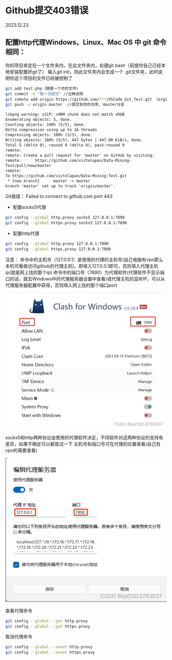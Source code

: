 # Github提交403错误
2023.12.23

## 配置http代理Windows、Linux、Mac OS 中 git 命令相同：

你的项目肯定在一个文件夹内，在此文件夹内，右键git bash（前提你自己已经本地安装配置好git了）
输入git init，则此文件夹内会生成一个 .git文件夹，此时说明你这个项目的文件已经被控制了


```bash
git add test.php（随便一个你的文件）
git commit -m "第一次提交" //注释说明
git remote add origin https://github.com/***/VSCode_Git_Test.git （orgin是远程名称，url是github仓库地址）
git push -u origin master  //提交到你的仓库, master分支
```

```
libpng warning: iCCP: cHRM chunk does not match sRGB
Enumerating objects: 5, done.
Counting objects: 100% (5/5), done.
Delta compression using up to 16 threads
Compressing objects: 100% (3/3), done.
Writing objects: 100% (5/5), 447 bytes | 447.00 KiB/s, done.
Total 5 (delta 0), reused 0 (delta 0), pack-reused 0
remote:
remote: Create a pull request for 'master' on GitHub by visiting:
remote:      https://github.com/victolapan/Data-Mining-Test/pull/new/master
remote:
To https://github.com/victolapan/Data-Mining-Test.git
 * [new branch]      master -> master
branch 'master' set up to track 'origin/master'.
```

Git报错： Failed to connect to github.com port 443
+ 配置socks5代理
```bash
git config --global http.proxy socks5 127.0.0.1:7890
git config --global https.proxy socks5 127.0.0.1:7890
```

+ 配置http代理
```bash
git config --global http.proxy 127.0.0.1:7890
git config --global https.proxy 127.0.0.1:7890
```

注意：
命令中的主机号（127.0.0.1）是使用的代理的主机号(自己电脑有vpn那么本机可看做访问github的代理主机)，即填入127.0.0.1即可，否则填入代理主机 ip(就是网上找的那个ip)
命令中的端口号（7890）为代理软件(代理软件不显示端口的话，就去Windows中的代理服务器设置中查看)或代理主机的监听IP，可以从代理服务器配置中获得，否则填入网上找的那个端口port 


![Alt text](image.png)

socks5和http两种协议由使用的代理软件决定，不同软件对这两种协议的支持有差异，如果不确定可以都尝试一下
主机号和端口号可在代理的位置查看(自己有vpn的需要查看)

![Alt text](image-1.png)


查看代理命令
```bash
git config --global --get http.proxy
git config --global --get https.proxy
```

取消代理命令

```bash
git config --global --unset http.proxy
git config --global --unset https.proxy
```